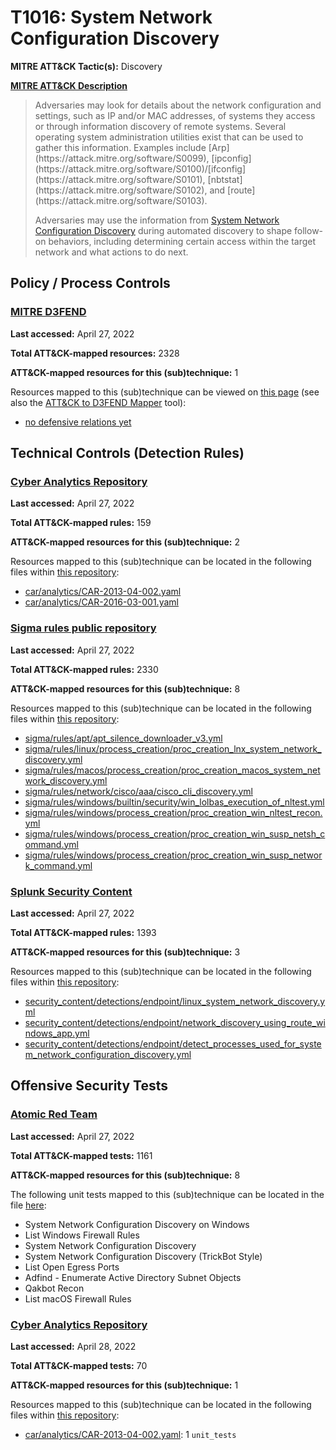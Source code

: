 # T1016: System Network Configuration Discovery
**MITRE ATT&CK Tactic(s):** Discovery

**[MITRE ATT&CK Description](https://attack.mitre.org/techniques/T1016)**
<blockquote>Adversaries may look for details about the network configuration and settings, such as IP and/or MAC addresses, of systems they access or through information discovery of remote systems. Several operating system administration utilities exist that can be used to gather this information. Examples include [Arp](https://attack.mitre.org/software/S0099), [ipconfig](https://attack.mitre.org/software/S0100)/[ifconfig](https://attack.mitre.org/software/S0101), [nbtstat](https://attack.mitre.org/software/S0102), and [route](https://attack.mitre.org/software/S0103).

Adversaries may use the information from [System Network Configuration Discovery](https://attack.mitre.org/techniques/T1016) during automated discovery to shape follow-on behaviors, including determining certain access within the target network and what actions to do next. </blockquote>

## Policy / Process Controls
### [MITRE D3FEND](https://d3fend.mitre.org/)
**Last accessed:** April 27, 2022

**Total ATT&CK-mapped resources:** 2328

**ATT&CK-mapped resources for this (sub)technique:** 1

Resources mapped to this (sub)technique can be viewed on [this page](https://d3fend.mitre.org/) (see also the [ATT&CK to D3FEND Mapper](https://d3fend.mitre.org/tools/attack-mapper) tool):

* [no defensive relations yet](https://d3fend.mitre.org/techniques/d3f:nodefensiverelationsyet)

## Technical Controls (Detection Rules)
### [Cyber Analytics Repository](https://car.mitre.org)
**Last accessed:** April 27, 2022

**Total ATT&CK-mapped rules:** 159

**ATT&CK-mapped resources for this (sub)technique:** 2

Resources mapped to this (sub)technique can be located in the following files within [this repository](https://github.com/mitre-attack/car/blob/master/analytics):

* [car/analytics/CAR-2013-04-002.yaml](https://github.com/mitre-attack/car/blob/master/analytics/CAR-2013-04-002.yaml)
* [car/analytics/CAR-2016-03-001.yaml](https://github.com/mitre-attack/car/blob/master/analytics/CAR-2016-03-001.yaml)

### [Sigma rules public repository](https://github.com/SigmaHQ/sigma)
**Last accessed:** April 27, 2022

**Total ATT&CK-mapped rules:** 2330

**ATT&CK-mapped resources for this (sub)technique:** 8

Resources mapped to this (sub)technique can be located in the following files within [this repository](https://github.com/SigmaHQ/sigma/tree/master/rules):

* [sigma/rules/apt/apt_silence_downloader_v3.yml](https://github.com/SigmaHQ/sigma/blob/master/rules/apt/apt_silence_downloader_v3.yml)
* [sigma/rules/linux/process_creation/proc_creation_lnx_system_network_discovery.yml](https://github.com/SigmaHQ/sigma/blob/master/rules/linux/process_creation/proc_creation_lnx_system_network_discovery.yml)
* [sigma/rules/macos/process_creation/proc_creation_macos_system_network_discovery.yml](https://github.com/SigmaHQ/sigma/blob/master/rules/macos/process_creation/proc_creation_macos_system_network_discovery.yml)
* [sigma/rules/network/cisco/aaa/cisco_cli_discovery.yml](https://github.com/SigmaHQ/sigma/blob/master/rules/network/cisco/aaa/cisco_cli_discovery.yml)
* [sigma/rules/windows/builtin/security/win_lolbas_execution_of_nltest.yml](https://github.com/SigmaHQ/sigma/blob/master/rules/windows/builtin/security/win_lolbas_execution_of_nltest.yml)
* [sigma/rules/windows/process_creation/proc_creation_win_nltest_recon.yml](https://github.com/SigmaHQ/sigma/blob/master/rules/windows/process_creation/proc_creation_win_nltest_recon.yml)
* [sigma/rules/windows/process_creation/proc_creation_win_susp_netsh_command.yml](https://github.com/SigmaHQ/sigma/blob/master/rules/windows/process_creation/proc_creation_win_susp_netsh_command.yml)
* [sigma/rules/windows/process_creation/proc_creation_win_susp_network_command.yml](https://github.com/SigmaHQ/sigma/blob/master/rules/windows/process_creation/proc_creation_win_susp_network_command.yml)

### [Splunk Security Content](https://github.com/splunk/security_content)
**Last accessed:** April 27, 2022

**Total ATT&CK-mapped rules:** 1393

**ATT&CK-mapped resources for this (sub)technique:** 3

Resources mapped to this (sub)technique can be located in the following files within [this repository](https://github.com/splunk/security_content/tree/develop/detections):

* [security_content/detections/endpoint/linux_system_network_discovery.yml](https://github.com/splunk/security_content/blob/develop/detections/endpoint/linux_system_network_discovery.yml)
* [security_content/detections/endpoint/network_discovery_using_route_windows_app.yml](https://github.com/splunk/security_content/blob/develop/detections/endpoint/network_discovery_using_route_windows_app.yml)
* [security_content/detections/endpoint/detect_processes_used_for_system_network_configuration_discovery.yml](https://github.com/splunk/security_content/blob/develop/detections/endpoint/detect_processes_used_for_system_network_configuration_discovery.yml)


## Offensive Security Tests
### [Atomic Red Team](https://github.com/redcanaryco/atomic-red-team)
**Last accessed:** April 27, 2022

**Total ATT&CK-mapped tests:** 1161

**ATT&CK-mapped resources for this (sub)technique:** 8

The following unit tests mapped to this (sub)technique can be located in the file [here](https://github.com/redcanaryco/atomic-red-team/tree/master/atomics/T1016/T1016.yaml):

* System Network Configuration Discovery on Windows
* List Windows Firewall Rules
* System Network Configuration Discovery
* System Network Configuration Discovery (TrickBot Style)
* List Open Egress Ports
* Adfind - Enumerate Active Directory Subnet Objects
* Qakbot Recon
* List macOS Firewall Rules

### [Cyber Analytics Repository](https://car.mitre.org)
**Last accessed:** April 28, 2022

**Total ATT&CK-mapped tests:** 70

**ATT&CK-mapped resources for this (sub)technique:** 1

Resources mapped to this (sub)technique can be located in the following files within [this repository](https://github.com/mitre-attack/car/blob/master/analytics):

* [car/analytics/CAR-2013-04-002.yaml](https://github.com/mitre-attack/car/blob/master/analytics/CAR-2013-04-002.yaml): 1 <code>unit_tests</code>

